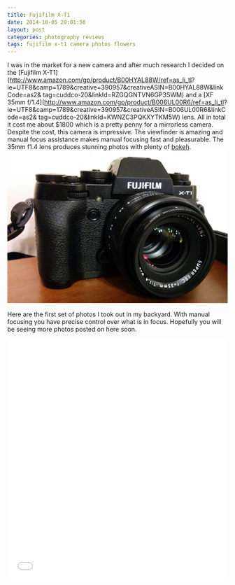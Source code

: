 ```yaml
---
title: Fujifilm X-T1
date: 2014-10-05 20:01:50
layout: post
categories: photography reviews
tags: fujifilm x-t1 camera photos flowers
---
```

I was in the market for a new camera and after much research I decided on the
[Fujifilm X-T1](http://www.amazon.com/gp/product/B00HYAL88W/ref=as_li_tl?
ie=UTF8&amp;camp=1789&amp;creative=390957&amp;creativeASIN=B00HYAL88W&amp;linkCode=as2&amp;
tag=cuddco-20&amp;linkId=RZGQGNTVN6GP3SWM) and a [XF 35mm
f/1.4](http://www.amazon.com/gp/product/B006UL00R6/ref=as_li_tl?
ie=UTF8&amp;camp=1789&amp;creative=390957&amp;creativeASIN=B006UL00R6&amp;linkCode=as2&amp;
tag=cuddco-20&amp;linkId=KWNZC3PQKXYTKM5W) lens. All in total it cost me about $1800
which is a pretty penny for a mirrorless camera. Despite the cost, this camera
is impressive. The viewfinder is amazing and manual focus assistance makes
manual focusing fast and pleasurable. The 35mm f1.4 lens produces stunning
photos with plenty of [bokeh](https://en.wikipedia.org/wiki/Bokeh"). ![Fuji X-T1](/assets/images/xt1.jpg "Fuji X-T1")

Here are the first set of photos I took out in my backyard. With manual
focusing you have precise control over what is in focus. Hopefully you will be
seeing more photos posted on here soon.

<iframe class="imgur-album" width="100%" height="550" frameborder="0"
src="//imgur.com/a/oGpR5/embed?background=ffffff&amp;text=000000&amp;link=0055ff"></iframe>


